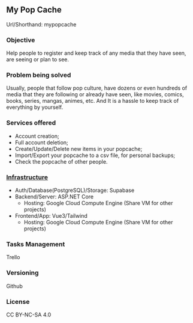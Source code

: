 ## My Pop Cache

Url/Shorthand: mypopcache

### Objective
Help people to register and keep track of any media that they have seen, are seeing or plan to see.

### Problem being solved
Usually, people that follow pop culture, have dozens or even hundreds of media that they are following or already have seen, like movies, comics, books, series, mangas, animes, etc. And It is a hassle to keep track of everything by yourself.

### Services offered
- Account creation;
- Full account deletion;
- Create/Update/Delete new items in your popcache;
- Import/Export your popcache to a csv file, for personal backups;
- Check the popcache of other people.

### [Infrastructure](https://github.com/hs-wolf/mypopcache/blob/main/Infrastructure.drawio)
- Auth/Database(PostgreSQL)/Storage: Supabase
- Backend/Server: ASP.NET Core
  - Hosting: Google Cloud Compute Engine (Share VM for other projects)
- Frontend/App: Vue3/Tailwind
  - Hosting: Google Cloud Compute Engine (Share VM for other projects)

### Tasks Management
Trello

### Versioning
Github

### License
CC BY-NC-SA 4.0
